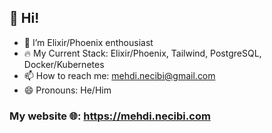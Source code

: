 ## 👋 Hi!

- 🌱 I’m Elixir/Phoenix enthousiast
- 🔥 My Current Stack: Elixir/Phoenix, Tailwind, PostgreSQL, Docker/Kubernetes
- 📫 How to reach me: mehdi.necibi@gmail.com
- 😄 Pronouns: He/Him

### My website 🌐: https://mehdi.necibi.com
